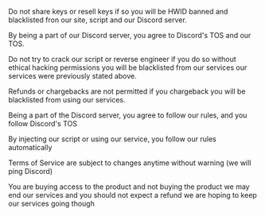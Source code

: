 Do not share keys or resell keys if so you will be HWID banned and blacklisted fron our site, script and our Discord server.

By being a part of our Discord server, you agree to Discord's TOS and our TOS.

Do not try to crack our script or reverse engineer if you do so without ethical hacking permissions you will be blacklisted from our services our services were previously stated above.

Refunds or chargebacks are not permitted if you chargeback you will be blacklisted from using our services.

Being a part of the Discord server, you agree to follow our rules, and you follow Discord's TOS

By injecting our script or using our service, you follow our rules automatically

Terms of Service are subject to changes anytime without warning (we will ping Discord)



You are buying access to the product and not buying the product we may end our services and you should not expect a refund we are hoping to keep our services going though
